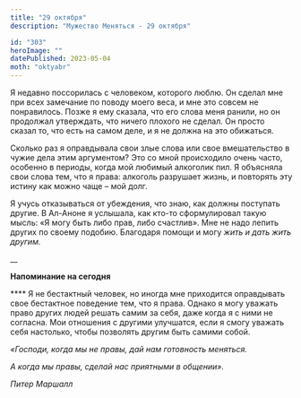```yaml
---
title: "29 октября"
description: "Мужество Меняться - 29 октября"

id: "303"
heroImage: ""
datePublished: 2023-05-04
moth: "oktyabr"
---
```


Я недавно поссорилась с человеком, которого люблю. Он сделал мне при всех
замечание по поводу моего веса, и мне это совсем не понравилось. Позже я ему
сказала, что его слова меня ранили, но он продолжал утверждать, что ничего
плохого не сделал. Он просто сказал то, что есть на самом деле, и я не должна
на это обижаться.

Сколько раз я оправдывала свои злые слова или свое вмешательство в чужие дела
этим аргументом? Это со мной происходило очень часто, особенно в периоды,
когда мой любимый алкоголик пил. Я объясняла свои слова тем, что я права:
алкоголь разрушает жизнь, и повторять эту истину как можно чаще – мой долг.

Я учусь отказываться от убеждения, что знаю, как должны поступать другие. В
Ал-Аноне я услышала, как кто-то сформулировал такую мысль: «Я могу быть либо
прав, либо счастлив». Мне не надо лепить других по своему подобию. Благодаря
помощи и могу _жить и дать жить другим._

\_\_

**Напоминание на сегодня**

\*\*\*\* Я не бестактный человек, но иногда мне приходится оправдывать свое
бестактное поведение тем, что я права. Однако я могу уважать право других
людей решать самим за себя, даже когда я с ними не согласна. Мои отношения с
другими улучшатся, если я смогу уважать себя настолько, чтобы позволять другим
быть самими собой.

_«Господи, когда мы не правы, дай нам готовность меняться._

_А когда мы правы, сделай нас приятными в общении»._

_Питер Маршалл_
